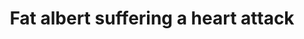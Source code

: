 ---
title: Fat albert suffering a heart attack
image: /images/fat-Albert.jpeg
imageAlt: "Fat albert"
---